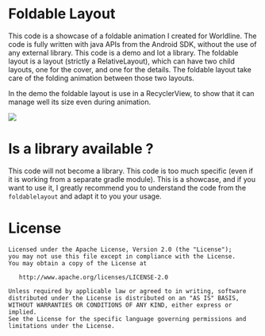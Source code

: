 Foldable Layout
=================
This code is a showcase of a foldable animation I created for Worldline. The code is fully written
with java APIs from the Android SDK, without the use of any external library. This code is a demo and lot a library.
The foldable layout is a layout (strictly a RelativeLayout), which can have two child layouts, one for the cover, and
one for the details. The foldable layout take care of the folding animation between those two layouts.
 
In the demo the foldable layout is use in a RecyclerView, to show that it can manage well its size even during animation.

![](https://raw.githubusercontent.com/worldline/FoldableLayout/dev/screenshots/demo.gif)

Is a library available ?
========================
This code will not become a library. This code is too much specific (even if it is working from a separate gradle module).
This is a showcase, and if you want to use it, I greatly recommend you to understand the code from the `foldablelayout` and adapt it
to you your usage.

License
=======

    Licensed under the Apache License, Version 2.0 (the "License");
    you may not use this file except in compliance with the License.
    You may obtain a copy of the License at

       http://www.apache.org/licenses/LICENSE-2.0

    Unless required by applicable law or agreed to in writing, software
    distributed under the License is distributed on an "AS IS" BASIS,
    WITHOUT WARRANTIES OR CONDITIONS OF ANY KIND, either express or implied.
    See the License for the specific language governing permissions and
    limitations under the License.
